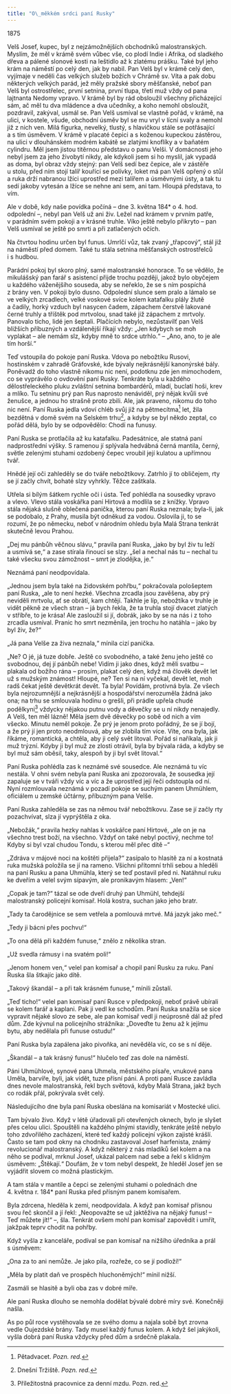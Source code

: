 ```yaml
---
title: "O\_měkkém srdci paní Rusky"
---
```


1875

Velš Josef, kupec, byl z nejzámožnějších obchodníků malostranských. Myslím, že měl v krámě svém vůbec vše, co plodí Indie i Afrika, od sladkého dřeva a pálené slonové kosti na leštidlo až k zlatému prášku. Také byl jeho krám na náměstí po celý den, jak by nabil. Pan Velš byl v krámě celý den, vyjímaje v neděli čas velkých služeb božích v Chrámě sv. Víta a pak dobu některých velkých parád, jež měly pražské sbory měšťanské, neboť pan Velš byl ostrostřelec, první setnina, první tlupa, třetí muž vždy od pana lajtnanta Nedomy vpravo. V krámě byl by rád obsloužil všechny přicházející sám, ač měl tu dva mládence a dva učedníky, a koho nemohl obsloužit, pozdravil, zakýval, usmál se. Pan Velš usmíval se vlastně pořád, v krámě, na ulici, v kostele, všude, obchodní úsměv byl se mu vryl v lícní svaly a nemohl již z nich ven. Milá figurka, nevelký, tlustý, s hlavičkou stále se potřásající a s tím úsměvem. V krámě v placaté čepici a s koženou kupeckou zástěrou, na ulici v dlouhánském modrém kabátě se zlatými knoflíky a v baňatém cylindru. Měl jsem jistou titěrnou představu o panu Velši. V domácnosti jeho nebyl jsem za jeho živobytí nikdy, ale kdykoli jsem si ho myslil, jak vypadá as doma, byl obraz vždy stejný: pan Velš sedí bez čepice, ale v zástěře u stolu, před ním stojí talíř kouřící se polívky, loket má pan Velš opřený o stůl a ruka drží nabranou lžíci uprostřed mezi talířem a úsměvnými ústy, a tak tu sedí jakoby vytesán a lžíce se nehne ani sem, ani tam. Hloupá představa, to vím.

Ale v době, kdy naše povídka počíná – dne 3. května 184\* o 4. hod. odpolední –, nebyl pan Velš už ani živ. Ležel nad krámem v prvním patře, v parádním svém pokoji a v krásné truhle. Víko ještě nebylo přikryto – pan Velš usmíval se ještě po smrti a při zatlačených očích.

Na čtvrtou hodinu určen byl funus. Umrlčí vůz, tak zvaný „třapcový“, stál již na náměstí před domem. Také tu stála setnina měšťanských ostrostřelců i s hudbou.

Parádní pokoj byl skoro plný, samé malostranské honorace. To se vědělo, že mikulášský pan farář s asistencí přijde trochu později, jakož bylo obyčejem u každého váženějšího souseda, aby se neřeklo, že se s ním pospíchá z brány ven. V pokoji bylo dusno. Odpolední slunce sem pralo a lámalo se ve velkých zrcadlech, velké voskové svíce kolem katafalku plály žlutě a čadily, horký vzduch byl nasycen čadem, zápachem čerstvě lakované černé truhly a tříštěk pod mrtvolou, snad také již zápachem z mrtvoly. Panovalo ticho, lidé jen šeptali. Plačících nebylo, nezůstavilť pan Velš bližších příbuzných a vzdálenější říkají vždy: „Jen kdybych se moh vyplakat – ale nemám slz, kdyby mně to srdce utrhlo.“ – „Ano, ano, to je ale tím horší.“

Teď vstoupila do pokoje paní Ruska. Vdova po nebožtíku Rusovi, hostinském v zahradě Gráfovské, kde bývaly nejkrásnější kanonýrské bály. Poněvadž do toho vlastně nikomu nic není, podotknu zde jen mimochodem, co se vyprávělo o ovdovění paní Rusky. Tenkráte byla u každého dělostřeleckého pluku zvláštní setnina bombardérů, mladí, buclatí hoši, krev a mlíko. Tu setninu prý pan Rus naprosto nenáviděl, prý nějak kvůli své ženušce, a jednou ho strašně proto zbili. Ale, jak praveno, nikomu do toho nic není. Paní Ruska jedla vdoví chléb svůj již na pětmecítma[^59] let, žila bezdětná v domě svém na Selském trhu[^60], a kdyby se byl někdo zeptal, co pořád dělá, bylo by se odpovědělo: Chodí na funusy.

Paní Ruska se protlačila až ku katafalku. Padesátnice, ale statná paní nadprostřední výšky. S ramenou jí splývala hedvábná černá mantila, černý, světle zelenými stuhami ozdobený čepec vroubil její kulatou a upřímnou tvář.

Hnědé její oči zahleděly se do tváře nebožtíkovy. Zatrhlo jí to obličejem, rty se jí začly chvít, bohaté slzy vyhrkly. Těžce zaštkala.

Utřela si bílým šátkem rychle oči i ústa. Teď pohlédla na sousedky vpravo a vlevo. Vlevo stála voskářka paní Hirtová a modlila se z knížky. Vpravo stála nějaká slušně oblečená panička, kterou paní Ruska neznala; byla-li, jak se podobalo, z Prahy, musila být odněkud za vodou. Oslovila ji, to se rozumí, že po německu, neboť v národním ohledu byla Malá Strana tenkrát skutečně levou Prahou.

„Dej mu pánbůh věčnou slávu,“ pravila paní Ruska, „jako by byl živ tu leží a usmívá se,“ a zase stírala řinoucí se slzy. „šel a nechal nás tu – nechal tu také všecku svou zámožnost – smrt je zlodějka, je.“

Neznámá paní neodpovídala.

„Jednou jsem byla také na židovském pohřbu,“ pokračovala pološeptem paní Ruska, „ale to není hezké. Všechna zrcadla jsou zavěšena, aby prý neviděli mrtvolu, ať se obrátí, kam chtějí. Takhle je líp, nebožtíka v truhle je vidět pěkně ze všech stran – já bych řekla, že ta truhla stojí dvacet zlatých v stříbře, to je krása! Ale zasloužil si jí, dobrák, jako by se na nás i z toho zrcadla usmíval. Pranic ho smrt nezměnila, jen trochu ho natáhla – jako by byl živ, že?“

„Já pana Velše za živa neznala,“ mínila cizí panička.

„Ne? O jé, já tuze dobře. Ještě co svobodného, a také ženu jeho ještě co svobodnou, dej jí pánbůh nebe! Vidím ji jako dnes, když měli svatbu – plakala od božího rána – prosím, plakat celý den, když má člověk devět let už s mužským známost! Hloupé, ne? Ten si na ní vyčekal, devět let, moh radš čekat ještě devětkrát devět. Ta byla! Povídám, protivná byla. Ze všech byla nejrozumnější a nejkrásnější a hospodářství nerozuměla žádná jako ona; na trhu se smlouvala hodinu o grešli, při prádle upřela chudé podělkyni[^61] vždycky nějakou putnu vody a děvečky se u ní nikdy nenajedly. A Velš, ten měl lázně! Měla jsem dvě děvečky po sobě od nich a vím všecko. Minutu neměl pokoje. Že prý je jenom proto pořádný, že se jí bojí, a že prý jí jen proto neodmlouvá, aby se zlobila tím více. Víte, ona byla, jak říkáme, romantická, a chtěla, aby ji celý svět litoval. Pořád si naříkala, jak ji muž trýzní. Kdyby ji byl muž ze zlosti otrávil, byla by bývala ráda, a kdyby se byl muž sám oběsil, taky, alespoň by ji byl svět litoval.“

Paní Ruska pohlédla zas k neznámé své sousedce. Ale neznámá tu víc nestála. V ohni svém nebyla paní Ruska ani zpozorovala, že sousedka její zapaluje se v tváři vždy víc a víc a že uprostřed její řeči odstoupla od ní. Nyní rozmlouvala neznámá v pozadí pokoje se suchým panem Uhmühlem, oficiálem u zemské účtárny, příbuzným pana Velše.

Paní Ruska zahleděla se zas na němou tvář nebožtíkovu. Zase se jí začly rty pozachvívat, slza jí vyprýštěla z oka.

„Nebožák,“ pravila hezky nahlas k voskářce paní Hirtové, „ale on je na všechno trest boží, na všechno. Vždyť on také nebyl poctivý, nechme to! Kdyby si byl vzal chudou Tondu, s kterou měl přec dítě –“

„Zdráva v májové noci na koštěti přijela?“ zasípalo to hlasitě za ní a kostnatá ruka mužská položila se jí na rameno. Všichni přítomní trhli sebou a hleděli na paní Rusku a pana Uhmühla, který se teď postavil před ni. Natáhnul ruku ke dveřím a velel svým sípavým, ale pronikavým hlasem: „Ven!“

„Copak je tam?“ tázal se ode dveří druhý pan Uhmühl, tehdejší malostranský policejní komisař. Holá kostra, suchan jako jeho bratr.

„Tady ta čarodějnice se sem vetřela a pomlouvá mrtvé. Má jazyk jako meč.“

„Tedy ji bácni přes pochvu!“

„To ona dělá při každém funuse,“ znělo z několika stran.

„Už svedla rámusy i na svatém poli!“

„Jenom honem ven,“ velel pan komisař a chopil paní Rusku za ruku. Paní Ruska šla štkajíc jako dítě.

„Takový škandál – a při tak krásném funuse,“ mínili zůstalí.

„Teď ticho!“ velel pan komisař paní Rusce v předpokoji, neboť právě ubírali se kolem farář a kaplani. Pak ji vedl ke schodům. Paní Ruska snažila se sice vypravit nějaké slovo ze sebe, ale pan komisař vedl ji neúprosně dál až před dům. Zde kývnul na policejního strážníka: „Doveďte tu ženu až k jejímu bytu, aby nedělala při funuse ostudu!“

Paní Ruska byla zapálena jako pivoňka, ani nevěděla víc, co se s ní děje.

„Škandál – a tak krásný funus!“ hlučelo teď zas dole na náměstí.

Páni Uhmühlové, synové pana Uhmela, městského písaře, vnukové pana Uměla, barvíře, byli, jak vidět, tuze přísní páni. A proti paní Rusce zavládla dnes nevole malostranská, řekl bych světová, kdyby Malá Strana, jakž bych co rodák přál, pokrývala svět celý.

Následujícího dne byla paní Ruska obeslána na komisariát v Mostecké ulici.

Tam bývalo živo. Když v létě úřadovali při otevřených oknech, bylo je slyšet přes celou ulici. Spouštěli na každého plnými stavidly, tenkráte ještě nebylo toho zdvořilého zacházení, které teď každý policejní výkon zajisté krášlí. Často se tam pod okny na chodníku zastavoval Josef harfenista, známý revolucionář malostranský. A když některý z nás mladíků šel kolem a na něho se podíval, mrknul Josef, ukázal palcem nad sebe a řekl s klidným úsměvem: „Štěkají.“ Doufám, že v tom nebyl despekt, že hleděl Josef jen se vyjádřit slovem co možná plastickým.

A tam stála v mantile a čepci se zelenými stuhami o polednách dne 4. května r. 184\* paní Ruska před přísným panem komisařem.

Byla zdrcena, hleděla k zemi, neodpovídala. A když pan komisař přísnou svou řeč skončil a jí řekl: „Neopovažte se už jaktěživa na nějaký funus! – Teď můžete jít!“ –, šla. Tenkrát ovšem mohl pan komisař zapovědít i umřít, jakžpak teprv chodit na pohřby.

Když vyšla z kanceláře, podíval se pan komisař na nižšího úředníka a prál s úsměvem:

„Ona za to ani nemůže. Je jako pila, rozřeže, co se jí podloží!“

„Měla by platit daň ve prospěch hluchoněmých!“ mínil nižší.

Zasmáli se hlasitě a byli oba zas v dobré míře.

Ale paní Ruska dlouho se nemohla dodělat bývalé dobré míry své. Konečněji našla.

As po půl roce vystěhovala se ze svého domu a najala sobě byt zrovna vedle Oujezdské brány. Tady musel každý funus kolem. A když šel jakýkoli, vyšla dobrá paní Ruska vždycky před dům a srdečně plakala.

[^59]: Pětadvacet. _Pozn. red._

[^60]: Dnešní Tržiště. _Pozn. red._

[^61]: Příležitostná pracovnice za denní mzdu. Pozn. red.
